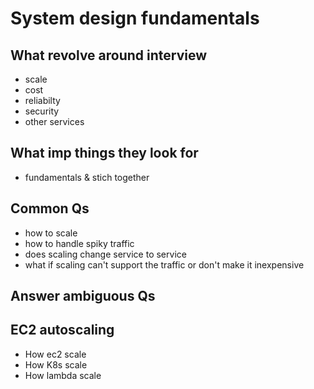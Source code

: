 # System design fundamentals

## What revolve around interview
- scale
- cost
- reliabilty
- security
- other services

## What imp things they look for
- fundamentals & stich together

## Common Qs
- how to scale
- how to handle spiky traffic
- does scaling change service to service
- what if scaling can't support the traffic or don't make it inexpensive

## Answer ambiguous Qs


## EC2 autoscaling
- How ec2 scale
- How K8s scale
- How lambda scale